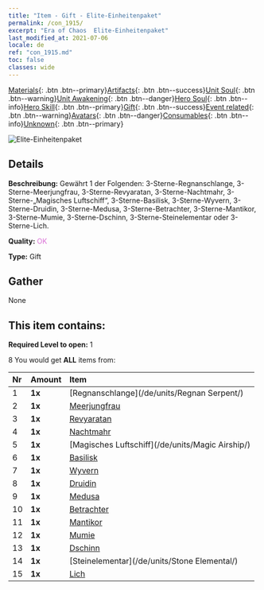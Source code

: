 ```yaml
---
title: "Item - Gift - Elite-Einheitenpaket"
permalink: /con_1915/
excerpt: "Era of Chaos  Elite-Einheitenpaket"
last_modified_at: 2021-07-06
locale: de
ref: "con_1915.md"
toc: false
classes: wide
---
```

 [Materials](/ItemsDE/){: .btn .btn--primary}[Artifacts](/ItemsDE/Artifacts/){: .btn .btn--success}[Unit Soul](/ItemsDE/UnitSoul/){: .btn .btn--warning}[Unit Awakening](/ItemsDE/UnitAwakening/){: .btn .btn--danger}[Hero Soul](/ItemsDE/HeroSoul/){: .btn .btn--info}[Hero Skill](/ItemsDE/HeroSkill/){: .btn .btn--primary}[Gift](/ItemsDE/Gift/){: .btn .btn--success}[Event related](/ItemsDE/Events/){: .btn .btn--warning}[Avatars](/ItemsDE/Avatars/){: .btn .btn--danger}[Consumables](/ItemsDE/Consumables/){: .btn .btn--info}[Unknown](/ItemsDE/Unknown/){: .btn .btn--primary}

 ![Elite-Einheitenpaket](/images/t/i_907054.png)

## Details
 **Beschreibung:** Gewährt 1 der Folgenden: 3-Sterne-Regnanschlange, 3-Sterne-Meerjungfrau, 3-Sterne-Revyaratan, 3-Sterne-Nachtmahr, 3-Sterne-„Magisches Luftschiff“, 3-Sterne-Basilisk, 3-Sterne-Wyvern, 3-Sterne-Druidin, 3-Sterne-Medusa, 3-Sterne-Betrachter, 3-Sterne-Mantikor, 3-Sterne-Mumie, 3-Sterne-Dschinn, 3-Sterne-Steinelementar oder 3-Sterne-Lich.

 **Quality:** <span style="color: #DA70D6">OK</span>

 **Type:** Gift

## Gather

  None

## This item contains:

 **Required Level to open:** 1

 8 You would get **ALL** items  from:

  | Nr | Amount |     Item    |
  |:---|:-------|:------------|
  | 1 |  **1x** | [Regnanschlange](/de/units/Regnan Serpent/) |  | 
  | 2 |  **1x** | [Meerjungfrau](/de/units/Mermaid/) |  | 
  | 3 |  **1x** | [Revyaratan](/de/units/Revyaratan/) |  | 
  | 4 |  **1x** | [Nachtmahr](/de/units/Nightmare/) |  | 
  | 5 |  **1x** | [Magisches Luftschiff](/de/units/Magic Airship/) |  | 
  | 6 |  **1x** | [Basilisk](/de/units/Basilisk/) |  | 
  | 7 |  **1x** | [Wyvern](/de/units/Wyvern/) |  | 
  | 8 |  **1x** | [Druidin](/de/units/Druid/) |  | 
  | 9 |  **1x** | [Medusa](/de/units/Medusa/) |  | 
  | 10 |  **1x** | [Betrachter](/de/units/Beholder/) |  | 
  | 11 |  **1x** | [Mantikor](/de/units/Manticore/) |  | 
  | 12 |  **1x** | [Mumie](/de/units/Mummy/) |  | 
  | 13 |  **1x** | [Dschinn](/de/units/Genie/) |  | 
  | 14 |  **1x** | [Steinelementar](/de/units/Stone Elemental/) |  | 
  | 15 |  **1x** | [Lich](/de/units/Lich/) |  | 
